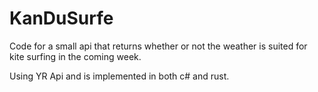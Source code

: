 # KanDuSurfe
Code for a small api that returns whether or not the weather is suited for kite surfing in the coming week.

Using YR Api and is implemented in both c# and rust.

